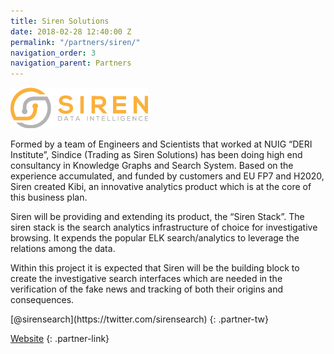 ```yaml
---
title: Siren Solutions
date: 2018-02-28 12:40:00 Z
permalink: "/partners/siren/"
navigation_order: 3
navigation_parent: Partners
---
```


<img src="/assets/img/partners/siren.png" alt="Siren Solutions">

Formed by a team of Engineers and Scientists that worked at NUIG “DERI Institute”, Sindice (Trading as Siren Solutions) has been doing high end consultancy in Knowledge Graphs and Search System. Based on the experience accumulated, and funded by customers and EU FP7 and H2020, Siren created Kibi, an innovative analytics product which is at the core of this business plan.

Siren will be providing and extending its product, the “Siren Stack”. The siren stack is the search analytics infrastructure of choice for investigative browsing. It expends the popular ELK search/analytics to leverage the relations among the data.

Within this project it is expected that Siren will be the building block to create the investigative search interfaces which are needed in the verification of the fake news and tracking of both their origins and consequences.

<div class="partner" markdown="1">
[@sirensearch](https://twitter.com/sirensearch)
{: .partner-tw}

[Website](https://siren.io/)
{: .partner-link}
</div>